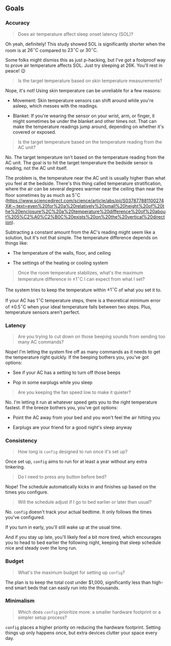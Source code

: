 ## Goals

### Accuracy

> Does air temperature affect sleep onset latency (SOL)?

Oh yeah, definitely! This study showed SOL is significantly shorter when the room is at $26^{\circ}\text{C}$ compared to $23^{\circ}\text{C}$ or $30^{\circ}\text{C}$.

Some folks might dismiss this as just p-hacking, but I've got a foolproof way to prove air temperature affects SOL. Just try sleeping at 26K. You'll rest in peace! 😉

> Is the target temperature based on skin temperature measurements?

Nope, it's not! Using skin temperature can be unreliable for a few reasons:

- Movement: Skin temperature sensors can shift around while you're asleep, which messes with the readings.

- Blanket: If you're wearing the sensor on your wrist, arm, or finger, it might sometimes be under the blanket and other times not. That can make the temperature readings jump around, depending on whether it's covered or exposed.

> Is the target temperature based on the temperature reading from the AC unit?

No. The target temperature isn't based on the temperature reading from the AC unit. The goal is to hit the target temperature the bedside sensor is reading, not the AC unit itself.

The problem is, the temperature near the AC unit is usually higher than what you feel at the bedside. There's this thing called temperature stratification, where the air can be several degrees warmer near the ceiling than near the floor sometimes by as much as $5^{\circ}\text{C}$ (https://www.sciencedirect.com/science/article/abs/pii/S037877881100274X#:~:text=even%20for%20a%20relatively%20small%20height%20of%20the%20enclosure%2C%20a%20temperature%20difference%20of%20about%205%C2%A0%C2%B0C%20exists%20on%20the%20vertical%20direction).

Subtracting a constant amount from the AC's reading might seem like a solution, but it's not that simple. The temperature difference depends on things like:

- The temperature of the walls, floor, and ceiling

- The settings of the heating or cooling system

> Once the room temperature stabilizes, what's the maximum temperature difference in $\pm1^{\circ}\text{C}$ I can expect from what I set?

The system tries to keep the temperature within $\pm1^{\circ}\text{C}$ of what you set it to.

If your AC has $1^{\circ}\text{C}$ temperature steps, there is a theoretical minimum error of $\pm0.5^{\circ}\text{C}$ when your ideal temperature falls between two steps. Plus, temperature sensors aren't perfect.

### Latency

> Are you trying to cut down on those beeping sounds from sending too many AC commands?

Nope! I'm letting the system fire off as many commands as it needs to get the temperature right quickly. If the beeping bothers you, you've got options:

- See if your AC has a setting to turn off those beeps

- Pop in some earplugs while you sleep

> Are you keeping the fan speed low to make it quieter?

No. I'm letting it run at whatever speed gets you to the right temperature fastest. If the breeze bothers you, you've got options:

- Point the AC away from your bed and you won't feel the air hitting you

- Earplugs are your friend for a good night's sleep anyway

### Consistency

> How long is `config` designed to run once it's set up?

Once set up, `config` aims to run for at least a year without any extra tinkering.

> Do I need to press any button before bed?

Nope! The schedule automatically kicks in and finishes up based on the times you configure.

> Will the schedule adjust if I go to bed earlier or later than usual?

No. `config` doesn't track your actual bedtime. It only follows the times you've configured.

If you turn in early, you'll still wake up at the usual time.

And if you stay up late, you'll likely feel a bit more tired, which encourages you to head to bed earlier the following night, keeping that sleep schedule nice and steady over the long run.

### Budget

> What's the maximum budget for setting up `config`?

The plan is to keep the total cost under $1,000, significantly less than high-end smart beds that can easily run into the thousands.

### Minimalism

> Which does `config` prioritize more: a smaller hardware footprint or a simpler setup process?

`config` places a higher priority on reducing the hardware footprint. Setting things up only happens once, but extra devices clutter your space every day.
